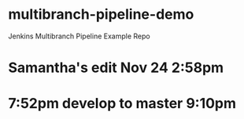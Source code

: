 # multibranch-pipeline-demo
Jenkins Multibranch Pipeline Example Repo 
# Samantha's edit Nov 24 2:58pm
# 7:52pm develop to master 9:10pm
